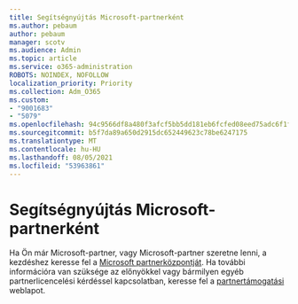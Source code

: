 ```yaml
---
title: Segítségnyújtás Microsoft-partnerként
ms.author: pebaum
author: pebaum
manager: scotv
ms.audience: Admin
ms.topic: article
ms.service: o365-administration
ROBOTS: NOINDEX, NOFOLLOW
localization_priority: Priority
ms.collection: Adm_O365
ms.custom:
- "9001683"
- "5079"
ms.openlocfilehash: 94c9566df8a480f3afcf5bb5dd181eb6fcfed08eed75adc6f1f06c9df26c4cf8
ms.sourcegitcommit: b5f7da89a650d2915dc652449623c78be6247175
ms.translationtype: MT
ms.contentlocale: hu-HU
ms.lasthandoff: 08/05/2021
ms.locfileid: "53963861"
---
```

# <a name="help-as-a-microsoft-partner"></a>Segítségnyújtás Microsoft-partnerként

Ha Ön már Microsoft-partner, vagy Microsoft-partner szeretne lenni, a kezdéshez keresse fel a [Microsoft partnerközpontját](https://support.microsoft.com/help/4499930/partner-center-overview). Ha további információra van szüksége az előnyökkel vagy bármilyen egyéb partnerlicencelési kérdéssel kapcsolatban, keresse fel a [partnertámogatási](https://aka.ms/partnersupport) weblapot.
